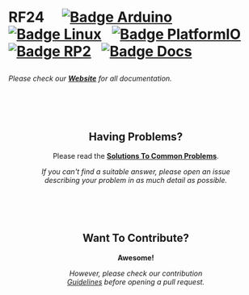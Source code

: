 <!-- markdownlint-disable MD041 MD034 -->

<h1>

RF24 
[![Badge Arduino]][Arduino] 
[![Badge Linux]][Linux] 
[![Badge PlatformIO]][PlatformIO] 
[![Badge RP2]][RP2] 
[![Badge Docs]][Docs]

</h1>

*Please check our **[Website]** for all documentation.*

<br>
<br>
<br>

<div align = 'center'>

## Having Problems?

Please read the **[Solutions To Common Problems][Solutions]**.

*If you can't find a suitable answer, please open an issue* <br>
*describing your problem in as much detail as possible.*
  
</div>

<br>
<br>
<br>

<div align = 'center'>
  
## Want To Contribute?

**Awesome!**

*However, please check our contribution* <br>
*[Guidelines] before opening a pull request.*

</div>
  
<br>

<!----------------------------------------------------------------------------->

[Badge PlatformIO]: https://github.com/nRF24/RF24/actions/workflows/build_platformIO.yml/badge.svg
[Badge Arduino]: https://github.com/nRF24/RF24/workflows/Arduino%20CLI%20build/badge.svg
[Badge Linux]: https://github.com/nRF24/RF24/workflows/Linux%20build/badge.svg
[Badge Docs]: https://readthedocs.org/projects/rf24/badge/?version=latest
[Badge RP2]: https://github.com/nRF24/RF24/actions/workflows/build_rp2xxx.yml/badge.svg

[PlatformIO]: https://github.com/nRF24/RF24/actions/workflows/build_platformIO.yml
[Arduino]: https://github.com/nRF24/RF24/actions?query=workflow%3A%22Arduino+CLI+build%22
[Linux]: https://github.com/nRF24/RF24/actions?query=workflow%3A%22Linux+build%22
[Docs]: https://rf24.readthedocs.io/en/latest/?badge=latest
[RP2]: https://github.com/nRF24/RF24/actions/workflows/build_rp2xxx.yml

[Guidelines]: CONTRIBUTING.md
[Solutions]: COMMON_ISSUES.md

[Website]: http://nRF24.github.io/RF24
